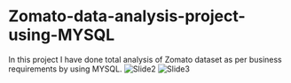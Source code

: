 # Zomato-data-analysis-project-using-MYSQL
In this project I have done total analysis of Zomato dataset as per business requirements by using MYSQL.
![Slide2](https://user-images.githubusercontent.com/83051983/212476421-d7083c9d-fe3e-47bc-9142-e06ff54ef89d.JPG)
![Slide3](https://user-images.githubusercontent.com/83051983/212476425-f7a8dc81-1778-4ddc-9ae9-1132773e9a78.JPG)

